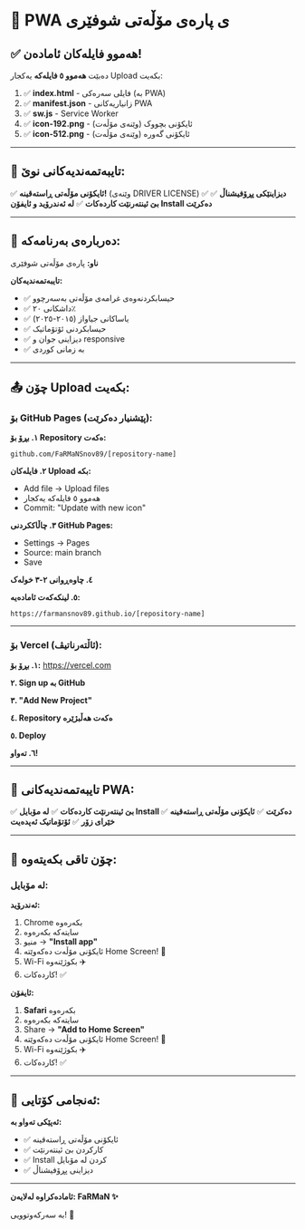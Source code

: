 # 🚗 PWA ی پارەی مۆڵەتی شوفێری

## ✅ هەموو فایلەکان ئامادەن!

دەبێت **هەموو ٥ فایلەکە** یەکجار Upload بکەیت:

1. ✅ **index.html** - فایلی سەرەکی (بە PWA)
2. ✅ **manifest.json** - زانیاریەکانی PWA  
3. ✅ **sw.js** - Service Worker
4. ✅ **icon-192.png** - ئایکۆنی بچووک (وێنەی مۆڵەت)
5. ✅ **icon-512.png** - ئایکۆنی گەورە (وێنەی مۆڵەت)

---

## 🎨 تایبەتمەندیەکانی نوێ:

✅ **ئایکۆنی مۆڵەتی ڕاستەقینە!** (وێنەی DRIVER LICENSE)
✅ **دیزاینێکی پڕۆفیشناڵ**
✅ **بێ ئینتەرنێت کاردەکات**
✅ **لە ئەندرۆید و ئایفۆن Install دەکرێت**

---

## 🚗 دەربارەی بەرنامەکە:

**ناو:** پارەی مۆڵەتی شوفێری

**تایبەتمەندیەکان:**
- ✅ حیسابکردنەوەی غرامەی مۆڵەتی بەسەرچوو
- ✅ داشکانی ٢٠٪
- ✅ یاساکانی جیاواز (٢٠١٥-٢٠٢٥)
- ✅ حیسابکردنی ئۆتۆماتیک
- ✅ دیزاینی جوان و responsive
- ✅ بە زمانی کوردی

---

## 📤 چۆن Upload بکەیت:

### **بۆ GitHub Pages (پێشنیار دەکرێت):**

**١. بڕۆ بۆ Repository ەکەت:**
```
github.com/FaRMaNSnov89/[repository-name]
```

**٢. فایلەکان Upload بکە:**
- Add file → Upload files
- هەموو ٥ فایلەکە یەکجار
- Commit: "Update with new icon"

**٣. چاڵاککردنی GitHub Pages:**
- Settings → Pages
- Source: main branch
- Save

**٤. چاوەڕوانی ٢-٣ خولەک**

**٥. لینکەکەت ئامادەیە:**
```
https://farmansnov89.github.io/[repository-name]
```

---

### **بۆ Vercel (ئاڵتەرناتیڤ):**

**١. بڕۆ بۆ:** https://vercel.com

**٢. Sign up بە GitHub**

**٣. "Add New Project"**

**٤. Repository ەکەت هەڵبژێرە**

**٥. Deploy**

**٦. تەواو!**

---

## 📱 تایبەتمەندیەکانی PWA:

✅ **بێ ئینتەرنێت کاردەکات**
✅ **لە مۆبایل Install دەکرێت**
✅ **ئایکۆنی مۆڵەتی ڕاستەقینە**
✅ **خێرای زۆر**
✅ **ئۆتۆماتیک ئەپدەیت**

---

## 🧪 چۆن تاقی بکەیتەوە:

### **لە مۆبایل:**

**ئەندرۆید:**
1. Chrome بکەرەوە
2. سایتەکە بکەرەوە
3. منیو → **"Install app"**
4. ئایکۆنی مۆڵەت دەکەوێتە Home Screen! 🚗
5. Wi-Fi بکوژێنەوە ✈️
6. کاردەکات! ✅

**ئایفۆن:**
1. **Safari** بکەرەوە
2. سایتەکە بکەرەوە
3. Share → **"Add to Home Screen"**
4. ئایکۆنی مۆڵەت دەکەوێتە Home Screen! 🚗
5. Wi-Fi بکوژێنەوە ✈️
6. کاردەکات! ✅

---

## 🎯 ئەنجامی کۆتایی:

**ئەپێکی تەواو بە:**
- ✅ ئایکۆنی مۆڵەتی ڕاستەقینە
- ✅ کارکردن بێ ئینتەرنێت
- ✅ Install کردن لە مۆبایل
- ✅ دیزاینی پڕۆفیشناڵ

---

**ئامادەکراوە لەلایەن: FaRMaN ✨**

بە سەرکەوتوویی! 🎉

